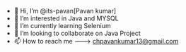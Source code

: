 - 👋 Hi, I’m @its-pavan[Pavan kumar]
- 👀 I’m interested in Java and MYSQL
- 🌱 I’m currently learning Selenium
- 💞️ I’m looking to collaborate on Java Project
- 📫 How to reach me ---> chpavankumar13@gmail.com

<!---
its-pavan/its-pavan is a ✨ special ✨ repository because its `README.md` (this file) appears on your GitHub profile.
You can click the Preview link to take a look at your changes.
--->
